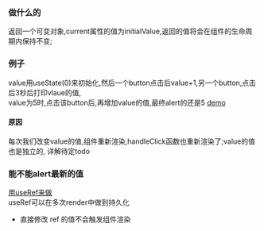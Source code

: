 ### 做什么的
返回一个可变对象,current属性的值为initialValue,返回的值将会在组件的生命周期内保持不变;  

### 例子
value用useState(0)来初始化,然后一个button点击后value+1,另一个button,点击后3秒后打印vlaue的值,  
value为5时,点击该button后,再增加value的值,最终alert的还是5  [demo](https://codesandbox.io/s/createref-and-useref-forked-le02q?file=/src/App.js)
#### 原因
每次我们改变value的值,组件重新渲染,handleClick函数也重新渲染了;value的值也是独立的,  详解待定todo  
### 能不能alert最新的值  
[用useRef来做](https://codesandbox.io/s/createref-and-useref-forked-qok2f?file=/src/App.js)  
useRef可以在多次render中做到持久化  

- 直接修改 ref 的值不会触发组件渲染

